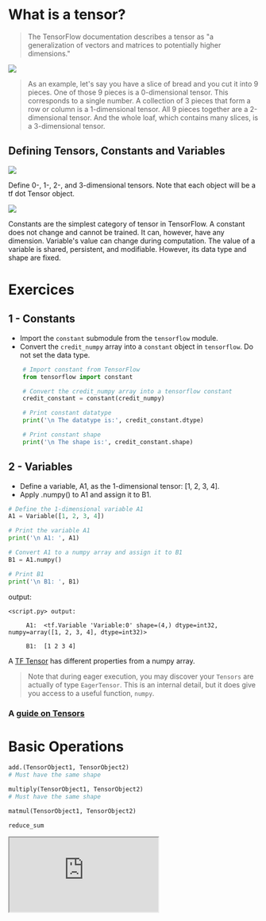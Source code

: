 # What is a tensor?

> The TensorFlow documentation describes a tensor as "a generalization of vectors and matrices to potentially higher dimensions." 

![](https://i.imgur.com/1qrAkKd.png)

> As an example, let's say you have a slice of bread and you cut it into 9 pieces. One of those 9 pieces is a 0-dimensional tensor. This corresponds to a single number. A collection of 3 pieces that form a row or column is a 1-dimensional tensor. All 9 pieces together are a 2-dimensional tensor. And the whole loaf, which contains many slices, is a 3-dimensional tensor. 

## Defining Tensors, Constants and Variables

![](https://i.imgur.com/rABw57j.png)

Define 0-, 1-, 2-, and 3-dimensional tensors. Note that each object will be a tf dot Tensor object. 


![](https://i.imgur.com/FLIm8BE.png)

Constants are the simplest category of tensor in TensorFlow. A constant does not change and cannot be trained. It can, however, have any dimension.
Variable's value can change during computation. The value of a variable is shared, persistent, and modifiable. However, its data type and shape are fixed. 

# Exercices

## 1 - Constants

* Import the `constant` submodule from the `tensorflow` module.
* Convert the `credit_numpy` array into a `constant` object in `tensorflow`. Do not set the data type.


```python
    # Import constant from TensorFlow
    from tensorflow import constant

    # Convert the credit_numpy array into a tensorflow constant
    credit_constant = constant(credit_numpy)

    # Print constant datatype
    print('\n The datatype is:', credit_constant.dtype)

    # Print constant shape
    print('\n The shape is:', credit_constant.shape)
```
## 2 - Variables


* Define a variable, A1, as the 1-dimensional tensor: [1, 2, 3, 4].
* Apply .numpy() to A1 and assign it to B1.


```python
# Define the 1-dimensional variable A1
A1 = Variable([1, 2, 3, 4])

# Print the variable A1
print('\n A1: ', A1)

# Convert A1 to a numpy array and assign it to B1
B1 = A1.numpy()

# Print B1
print('\n B1: ', B1)
```
output:
```
<script.py> output:
    
     A1:  <tf.Variable 'Variable:0' shape=(4,) dtype=int32, numpy=array([1, 2, 3, 4], dtype=int32)>
    
     B1:  [1 2 3 4]
```

A [TF Tensor](https://www.tensorflow.org/api_docs/python/tf/Tensor) has different properties from a numpy array.

> Note that during eager execution, you may discover your `Tensors` are actually of type `EagerTensor`. This is an internal detail, but it does give you access to a useful function, `numpy`.

### A [guide on Tensors](https://www.tensorflow.org/guide/tensor)

# Basic Operations

```python
add.(TensorObject1, TensorObject2)
# Must have the same shape

multiply(TensorObject1, TensorObject2)
# Must have the same shape

matmul(TensorObject1, TensorObject2)

reduce_sum
```

<iframe
  src="https://colab.research.google.com/github/Portugapt/LearnHub-Public/blob/main/Embedded-tfTensors.ipynb"
>
</iframe>